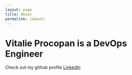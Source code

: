 ```yaml
---
layout: page
title: About
permalink: /about/
---
```


Vitalie Procopan is a DevOps Engineer
======================================

Check out my github profile [LinkedIn][linkedin]

[linkedin]: https://www.linkedin.com/in/vprocopan/
